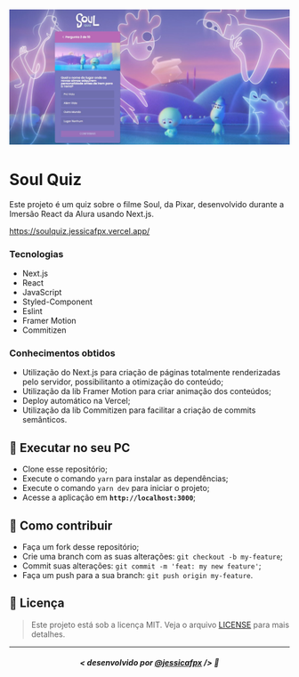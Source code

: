 <h1 align="center">
    <img src="./assets/bg.jpg" alt="Soul Quiz"/>
</h1>


# Soul Quiz
Este projeto é um quiz sobre o filme Soul, da Pixar, desenvolvido durante a Imersão React da Alura usando Next.js.

https://soulquiz.jessicafpx.vercel.app/


### Tecnologias
- Next.js
- React
- JavaScript
- Styled-Component
- Eslint
- Framer Motion
- Commitizen

### Conhecimentos obtidos
- Utilização do Next.js para criação de páginas totalmente renderizadas pelo servidor, possibilitanto a otimização do conteúdo;
- Utilização da lib Framer Motion para criar animação dos conteúdos;
- Deploy automático na Vercel;
- Utilização da lib Commitizen para facilitar a criação de commits semânticos.


## 🔧 Executar no seu PC

- Clone esse repositório;
- Execute o comando `yarn` para instalar as dependências;
- Execute o comando `yarn dev` para iniciar o projeto;
- Acesse a aplicação em <strong>`http://localhost:3000`</strong>;


## 🤔 Como contribuir

- Faça um fork desse repositório;
- Crie uma branch com as suas alterações: `git checkout -b my-feature`;
- Commit suas alterações: `git commit -m 'feat: my new feature'`;
- Faça um push para a sua branch: `git push origin my-feature`.

## 📜 Licença

> Este projeto está sob a licença MIT. Veja o arquivo [LICENSE](https://github.com/jessicafpx/soulquiz-next/blob/main/LICENSE.md) para mais detalhes.

---

##### <p align="center"> <strong> < desenvolvido por <a href="https://github.com/jessicafpx"> @jessicafpx</a> /> </strong> 👋
